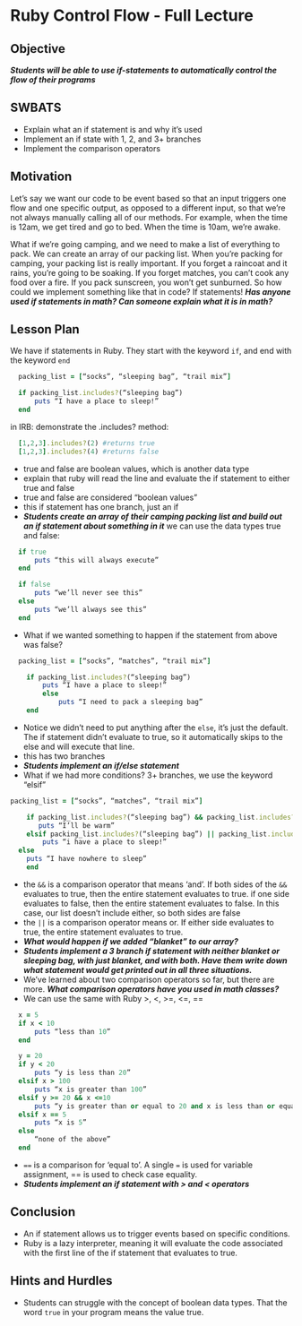 # Ruby Control Flow - Full Lecture

## Objective
***Students will be able to use if-statements to automatically control the flow of their programs***

## SWBATS

+ Explain what an if statement is and why it’s used
+ Implement an if state with 1, 2, and 3+ branches
+ Implement the comparison operators


## Motivation
Let’s say we want our code to be event based so that an input triggers one flow and one specific output, as opposed to a different input, so that we’re not always manually calling all of our methods. For example, when the time is 12am, we get tired and go to bed. When the time is 10am, we’re awake.

What if we’re going camping, and we need to make a list of everything to pack. We can create an array of our packing list. When you’re packing for camping, your packing list is really important. If you forget a raincoat and it rains, you’re going to be soaking. If you forget matches, you can’t cook any food over a fire. If you pack sunscreen, you won’t get sunburned. So how could we implement something like that in code? If statements! ***Has anyone used if statements in math? Can someone explain what it is in math?***

## Lesson Plan 
We have if statements in Ruby. They start with the keyword `if`, and end with the keyword  `end`
  ```ruby
  	packing_list = [“socks”, “sleeping bag”, “trail mix”]

  	if packing_list.includes?(“sleeping bag”)
  	    puts “I have a place to sleep!”
  	end
  ```

in IRB: demonstrate the .includes? method:

```ruby
  [1,2,3].includes?(2) #returns true
  [1,2,3].includes?(4) #returns false
```

+ true and false are boolean values, which is another data type
+ explain that ruby will read the line and evaluate the if statement to either true and false
+ true and false are considered “boolean values”
+ this if statement has one branch, just an if
+ ***Students create an array of their camping packing list and build out an if statement about something in it***
we can use the data types true and false:

```ruby
  if true
      puts “this will always execute”
  end

  if false
      puts “we’ll never see this”
  else
      puts “we’ll always see this”
  end
```

+ What if we wanted something to happen if the statement from above was false? 
```ruby
  packing_list = [“socks”, “matches”, “trail mix”]

	if packing_list.includes?(“sleeping bag”)
	    puts “I have a place to sleep!”
		else 
		    puts “I need to pack a sleeping bag”
	end
```
+ Notice we didn’t need to put anything after the `else`, it’s just the default. The if statement didn’t evaluate to true, so it automatically skips to the else and will execute that line. 
+ this has two branches
+ ***Students implement an if/else statement***
+ What if we had more conditions? 3+ branches, we use the keyword “elsif”
```ruby
packing_list = [“socks”, “matches”, “trail mix”]

	if packing_list.includes?(“sleeping bag”) && packing_list.includes?(“blanket”)
	   puts “I’ll be warm”
	elsif packing_list.includes?(“sleeping bag”) || packing_list.includes?(“blanket”)
		puts “i have a place to sleep!”                       	
  else
    puts “I have nowhere to sleep”
	end
```
+ the `&&` is a comparison operator that means ‘and’. If both sides of the `&&` evaluates to true, then the entire statement evaluates to true. if one side evaluates to false, then the entire statement evaluates to false.  In this case, our list doesn’t include either, so both sides are false
+ the `||` is a comparison operator means or. If either side evaluates to true, the entire statement evaluates to true.
+ ***What would happen if we added “blanket” to our array?***
+ ***Students implement a 3 branch if statement with neither blanket or sleeping bag, with just blanket, and with both. Have them write down what statement would get printed out in all three situations.***
+ We’ve learned about two comparison operators so far, but there are more. ***What comparison operators have you used in math classes?***
+ We can use the same with Ruby >, <, >=, <=, ==

```ruby
  x = 5
  if x < 10
      puts “less than 10”
  end

  y = 20
  if y < 20
      puts “y is less than 20”
  elsif x > 100
      puts “x is greater than 100”
  elsif y >= 20 && x <=10 
      puts “y is greater than or equal to 20 and x is less than or equal to 10”
  elsif x == 5
      puts “x is 5”
  else
      “none of the above”
  end
```

+ `==` is a comparison for ‘equal to’. A single  `=` is used for variable assignment, == is used to check case equality.
+ ***Students implement an if statement with > and < operators***


## Conclusion 
+ An if statement allows us to trigger events based on specific conditions.
+ Ruby is a lazy interpreter, meaning it will evaluate the code associated with the first line of the if statement that evaluates to true.


## Hints and Hurdles
+ Students can struggle with the concept of boolean data types. That the word `true` in your program means the value true.